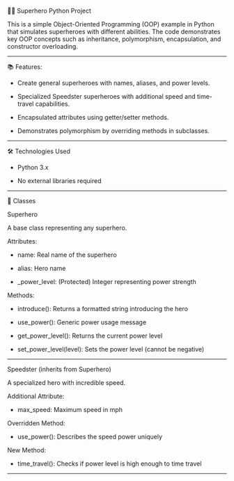 🦸‍♂️ Superhero Python Project

This is a simple Object-Oriented Programming (OOP) example in Python that simulates superheroes with different abilities. The code demonstrates key OOP concepts such as inheritance, polymorphism, encapsulation, and constructor overloading.
____

📚 Features:

* Create general superheroes with names, aliases, and power levels.

* Specialized Speedster superheroes with additional speed and time-travel capabilities.

* Encapsulated attributes using getter/setter methods.

* Demonstrates polymorphism by overriding methods in subclasses.
____

🛠️ Technologies Used

* Python 3.x

* No external libraries required
____

🧱 Classes

Superhero

A base class representing any superhero.

Attributes:

* name: Real name of the superhero

* alias: Hero name

* _power_level: (Protected) Integer representing power strength

Methods:

* introduce(): Returns a formatted string introducing the hero

* use_power(): Generic power usage message

* get_power_level(): Returns the current power level

* set_power_level(level): Sets the power level (cannot be negative)

____

Speedster (inherits from Superhero)

A specialized hero with incredible speed.

Additional Attribute:

* max_speed: Maximum speed in mph

Overridden Method:

* use_power(): Describes the speed power uniquely

New Method:

* time_travel(): Checks if power level is high enough to time travel

____


